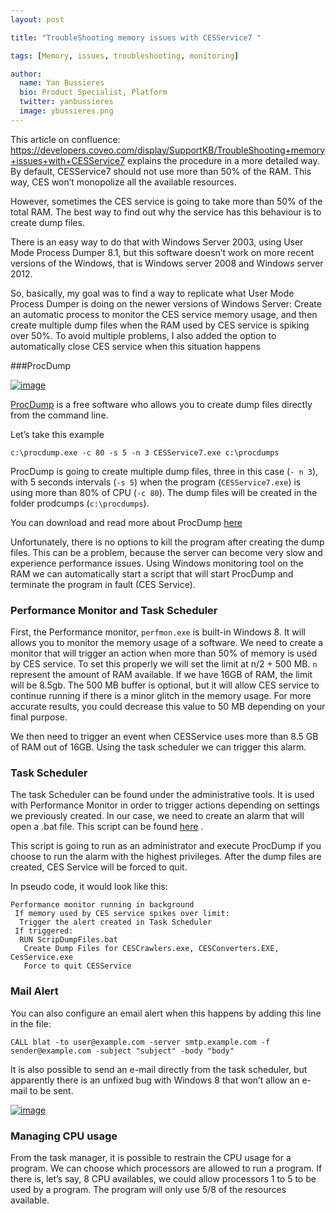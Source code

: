```yaml
---
layout: post

title: "TroubleShooting memory issues with CESService7 "

tags: [Memory, issues, troubleshooting, monitoring]

author:
  name: Yan Bussieres
  bio: Product Specialist, Platform 
  twitter: yanbussieres 
  image: ybussieres.png 
---
```


 This article on confluence: https://developers.coveo.com/display/SupportKB/TroubleShooting+memory+issues+with+CESService7 explains the procedure in a more detailed way. 
By default, CESService7 should not use more than 50% of the RAM. This way, CES won’t monopolize all the available resources. 

However, sometimes the CES service is going to take more than 50% of the total RAM. The best way to find out why the service has this behaviour is to create dump files.
<!-- more -->

There is an easy way to do that with Windows Server 2003, using User Mode Process Dumper 8.1, but this software doesn’t work on more recent versions of the Windows, that is Windows server 2008 and Windows server 2012. 

So, basically, my goal was to find a way to replicate what User Mode Process Dumper is doing on the newer versions of Windows Server: Create an automatic process to monitor the CES service memory usage, and then create multiple dump files when the RAM used by CES service is spiking over 50%.  To avoid multiple problems, I also added the option to automatically close CES service when this situation happens

###ProcDump

<a href="https://technet.microsoft.com/en-ca/sysinternals/dd996900.aspx" rel="some text">![image](https://github.com/ybussieres/pictures/blob/master/ProcDumpLogo.PNG)</a>

[ProcDump](https://technet.microsoft.com/en-ca/sysinternals/dd996900.aspx) is a free software who allows you to create dump files directly from the command line. 

Let’s take this example 
    
    c:\procdump.exe -c 80 -s 5 -n 3 CESService7.exe c:\procdumps

ProcDump is going to create multiple dump files, three in this case (`- n 3`), with 5 seconds intervals (`-s 5`) when the program (`CESService7.exe`) is using more than 80% of CPU (`-c 80`). The dump files will be created in the folder prodcumps (`c:\procdumps`). 

You can download and read more about ProcDump [here](https://technet.microsoft.com/en-ca/sysinternals/dd996900.aspx) 

Unfortunately, there is no options to kill the program after creating the dump files. This can be a problem, because the server can become very slow and experience performance issues. Using Windows monitoring tool on the RAM we can automatically start a script that will start ProcDump and terminate the program in fault (CES Service).

### Performance Monitor and Task Scheduler

First, the Performance monitor, `perfmon.exe` is built-in Windows 8. It will allows you to monitor the memory usage of a software. We need to create a monitor that will trigger an action when more than 50% of memory is used by CES service. To set this properly we will set the limit at n/2 + 500 MB. `n` represent the amount of RAM available. If we have 16GB of RAM, the limit will be 8.5gb. The 500 MB buffer is optional, but it will allow CES service to continue running if there is a minor glitch in the memory usage. For more accurate results, you could decrease this value to 50 MB depending on your final purpose.
 
We then need to trigger an event when CESService uses more than 8.5 GB of RAM out of 16GB. Using the task scheduler we can trigger this alarm. 

### Task Scheduler
 
The task Scheduler can be found under the administrative tools. It is used with Performance Monitor in order to trigger actions depending on settings we previously created. In our case, we need to create an alarm that will open a .bat file. This script can be found [here](https://github.com/Coveo/samples/blob/master/batch-file/ScriptDumpFiles.bat) .

This script is going to run as an administrator and execute ProcDump if you choose to run the alarm with the highest privileges. After the dump files are created, CES Service will be forced to quit. 

In pseudo code, it would look like this: 

    Performance monitor running in background 
     If memory used by CES service spikes over limit:
      Trigger the alert created in Task Scheduler 
     If triggered: 
      RUN ScripDumpFiles.bat 
       Create Dump Files for CESCrawlers.exe, CESConverters.EXE, CesService.exe
       Force to quit CESService 

### Mail Alert 

You can also configure an email alert when this happens by adding this line in the file:  

    CALL blat -to user@example.com -server smtp.example.com -f sender@example.com -subject "subject" -body "body"


It is also possible to send an e-mail directly from the task scheduler, but apparently there is an unfixed bug with Windows 8 that won’t allow an e-mail to be sent.

<a href="http://answers.microsoft.com/en-us/windows/forum/windows_8-desktop/error-message-the-following-error-was-reported/a1e0fd7e-61c3-41aa-85ed-935ba22cf135" rel="Microsoft Error">![image](https://github.com/ybussieres/pictures/blob/master/alertWindows.PNG)</a>


### Managing CPU usage

From the task manager, it is possible to restrain the CPU usage for a program. We can choose which processors are allowed to run a program. If there is, let’s say, 8 CPU availables, we could allow processors 1 to 5 to be used by a program. The program will only use 5/8 of the resources available.  

